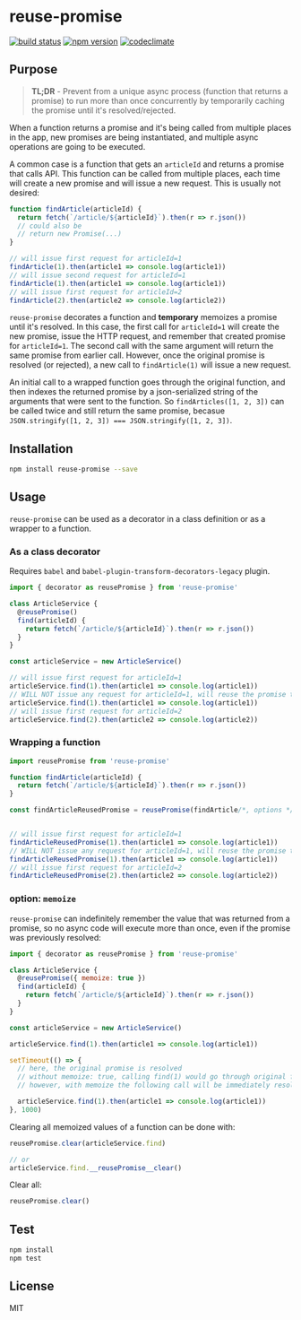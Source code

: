 # reuse-promise

[![build status](https://img.shields.io/travis/elado/reuse-promise/master.svg?style=flat-square)](https://travis-ci.org/elado/reuse-promise) [![npm version](https://img.shields.io/npm/v/reuse-promise.svg?style=flat-square)](https://www.npmjs.com/package/reuse-promise) [![codeclimate](https://img.shields.io/codeclimate/github/elado/reuse-promise.svg?style=flat-square)](https://codeclimate.com/github/elado/reuse-promise)

## Purpose

> **TL;DR** - Prevent from a unique async process (function that returns a promise) to run more than once concurrently by temporarily caching the promise until it's resolved/rejected.

When a function returns a promise and it's being called from multiple places in the app, new promises are being instantiated, and multiple async operations are going to be executed.

A common case is a function that gets an `articleId` and returns a promise that calls API. This function can be called from multiple places, each time will create a new promise and will issue a new request. This is usually not desired:

```js
function findArticle(articleId) {
  return fetch(`/article/${articleId}`).then(r => r.json())
  // could also be
  // return new Promise(...)
}

// will issue first request for articleId=1
findArticle(1).then(article1 => console.log(article1))
// will issue second request for articleId=1
findArticle(1).then(article1 => console.log(article1))
// will issue first request for articleId=2
findArticle(2).then(article2 => console.log(article2))
```

`reuse-promise` decorates a function and **temporary** memoizes a promise until it's resolved. In this case, the first call for `articleId=1` will create the new promise, issue the HTTP request, and remember that created promise for `articleId=1`. The second call with the same argument will return the same promise from earlier call. However, once the original promise is resolved (or rejected), a new call to `findArticle(1)` will issue a new request.

An initial call to a wrapped function goes through the original function, and then indexes the returned promise by a json-serialized string of the arguments that were sent to the function. So `findArticles([1, 2, 3])` can be called twice and still return the same promise, becasue `JSON.stringify([1, 2, 3]) === JSON.stringify([1, 2, 3])`.

## Installation

```sh
npm install reuse-promise --save
```

## Usage

`reuse-promise` can be used as a decorator in a class definition or as a wrapper to a function.

### As a class decorator

Requires `babel` and `babel-plugin-transform-decorators-legacy` plugin.

```js
import { decorator as reusePromise } from 'reuse-promise'

class ArticleService {
  @reusePromise()
  find(articleId) {
    return fetch(`/article/${articleId}`).then(r => r.json())
  }
}

const articleService = new ArticleService()

// will issue first request for articleId=1
articleService.find(1).then(article1 => console.log(article1))
// WILL NOT issue any request for articleId=1, will reuse the promise that was created in previous call
articleService.find(1).then(article1 => console.log(article1))
// will issue first request for articleId=2
articleService.find(2).then(article2 => console.log(article2))
```

### Wrapping a function

```js
import reusePromise from 'reuse-promise'

function findArticle(articleId) {
  return fetch(`/article/${articleId}`).then(r => r.json())
}

const findArticleReusedPromise = reusePromise(findArticle/*, options */)


// will issue first request for articleId=1
findArticleReusedPromise(1).then(article1 => console.log(article1))
// WILL NOT issue any request for articleId=1, will reuse the promise that was created in previous call
findArticleReusedPromise(1).then(article1 => console.log(article1))
// will issue first request for articleId=2
findArticleReusedPromise(2).then(article2 => console.log(article2))
```

### option: `memoize`

`reuse-promise` can indefinitely remember the value that was returned from a promise, so no async code will execute more than once, even if the promise was previously resolved:

```js
import { decorator as reusePromise } from 'reuse-promise'

class ArticleService {
  @reusePromise({ memoize: true })
  find(articleId) {
    return fetch(`/article/${articleId}`).then(r => r.json())
  }
}

const articleService = new ArticleService()

articleService.find(1).then(article1 => console.log(article1))

setTimeout(() => {
  // here, the original promise is resolved
  // without memoize: true, calling find(1) would go through original function and create a promise
  // however, with memoize the following call will be immediately resolved with the value

  articleService.find(1).then(article1 => console.log(article1))
}, 1000)
```

Clearing all memoized values of a function can be done with:

```js
reusePromise.clear(articleService.find)

// or
articleService.find.__reusePromise__clear()
```

Clear all:

```js
reusePromise.clear()
```

## Test

```sh
npm install
npm test
```

## License

MIT
